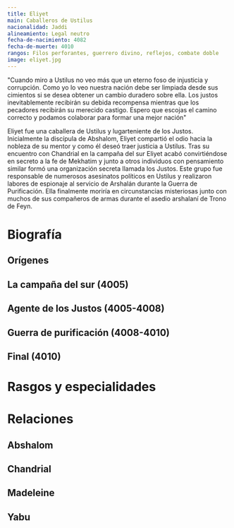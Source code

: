 ```yaml
---
title: Eliyet
main: Caballeros de Ustilus
nacionalidad: Jaddi
alineamiento: Legal neutro
fecha-de-nacimiento: 4082
fecha-de-muerte: 4010
rangos: Filos perforantes, guerrero divino, reflejos, combate doble
image: eliyet.jpg
---
```


"Cuando miro a Ustilus no veo más que un eterno foso de injusticia y corrupción. Como yo lo veo nuestra nación debe ser limpiada desde sus cimientos si se desea obtener un cambio duradero sobre ella. Los justos inevitablemente recibirán su debida recompensa mientras que los pecadores recibirán su merecido castigo. Espero que escojas el camino correcto y podamos colaborar para formar una mejor nación"

Eliyet fue una caballera de Ustilus y lugarteniente de los Justos. Inicialmente la discípula de Abshalom, Eliyet compartió el odio hacia la nobleza de su mentor y como él deseó traer justicia a Ustilus. Tras su encuentro con Chandrial en la campaña del sur Eliyet acabó convirtiéndose en secreto a la fe de Mekhatim y junto a otros individuos con pensamiento similar formó una organización secreta llamada los Justos. Este grupo fue responsable de numerosos asesinatos políticos en Ustilus y realizaron labores de espionaje al servicio de Arshalán durante la Guerra de Purificación. Ella finalmente moriría en circunstancias misteriosas junto con muchos de sus compañeros de armas durante el asedio arshalaní de Trono de Feyn.

# Biografía

## Orígenes



## La campaña del sur (4005)



## Agente de los Justos (4005-4008)



## Guerra de purificación (4008-4010)



## Final (4010)



# Rasgos y especialidades



# Relaciones

## Abshalom



## Chandrial



## Madeleine



## Yabu
